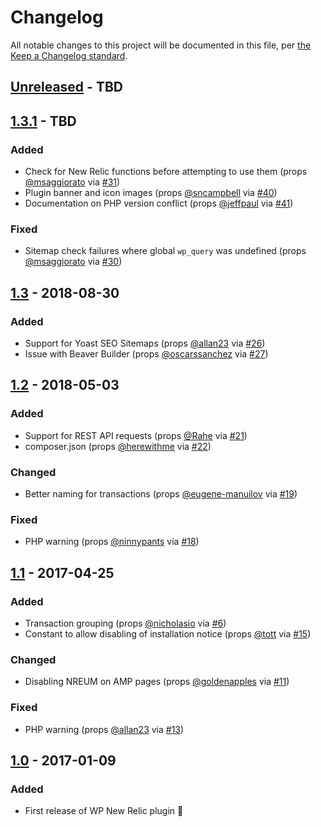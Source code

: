 # Changelog

All notable changes to this project will be documented in this file, per [the Keep a Changelog standard](http://keepachangelog.com/).

## [Unreleased] - TBD

## [1.3.1] - TBD
### Added
- Check for New Relic functions before attempting to use them (props [@msaggiorato](https://github.com/msaggiorato) via [#31](https://github.com/10up/wp-newrelic/pull/31))
- Plugin banner and icon images (props [@sncampbell](https://github.com/sncampbell) via [#40](https://github.com/10up/wp-newrelic/pull/40))
- Documentation on PHP version conflict (props [@jeffpaul](https://github.com/jeffpaul) via [#41](https://github.com/10up/wp-newrelic/pull/41))

### Fixed
- Sitemap check failures where global `wp_query` was undefined (props [@msaggiorato](https://github.com/msaggiorato) via [#30](https://github.com/10up/wp-newrelic/pull/30))

## [1.3] - 2018-08-30
### Added
- Support for Yoast SEO Sitemaps (props [@allan23](https://github.com/allan23) via [#26](https://github.com/10up/wp-newrelic/pull/26))
- Issue with Beaver Builder (props [@oscarssanchez](https://github.com/oscarssanchez) via [#27](https://github.com/10up/wp-newrelic/pull/27))

## [1.2] - 2018-05-03
### Added
- Support for REST API requests (props [@Rahe](https://github.com/Rahe) via [#21](https://github.com/10up/wp-newrelic/pull/21))
- composer.json (props [@herewithme](https://github.com/herewithme) via [#22](https://github.com/10up/wp-newrelic/pull/22))

### Changed
- Better naming for transactions (props [@eugene-manuilov](https://github.com/eugene-manuilov) via [#19](https://github.com/10up/wp-newrelic/pull/19))

### Fixed
- PHP warning (props [@ninnypants](https://github.com/ninnypants) via [#18](https://github.com/10up/wp-newrelic/pull/18))

## [1.1] - 2017-04-25
### Added
- Transaction grouping (props [@nicholasio](https://github.com/nicholasio) via [#6](https://github.com/10up/wp-newrelic/pull/6))
- Constant to allow disabling of installation notice (props [@tott](https://github.com/tott) via [#15](https://github.com/10up/wp-newrelic/pull/15))

### Changed
- Disabling NREUM on AMP pages (props [@goldenapples](https://github.com/goldenapples) via [#11](https://github.com/10up/wp-newrelic/pull/11))

### Fixed
- PHP warning (props [@allan23](https://github.com/allan23) via [#13](https://github.com/10up/wp-newrelic/pull/13))

## [1.0] - 2017-01-09
### Added
- First release of WP New Relic plugin 🎉

[Unreleased]: https://github.com/10up/wp-newrelic/compare/master...develop
[1.3.1]: https://github.com/10up/wp-newrelic/compare/1.3...1.3.1
[1.3]: https://github.com/10up/wp-newrelic/compare/d70cf93...1.3
[1.2]: https://github.com/10up/wp-newrelic/compare/49f4e79...d70cf93
[1.1]: https://github.com/10up/wp-newrelic/compare/9ec2b8d...49f4e79
[1.0]: https://github.com/10up/wp-newrelic/tree/9ec2b8d5c9e72504052a98cbb76d2e4b2e1b2b29
